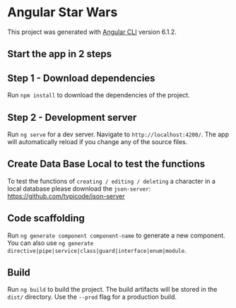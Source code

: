 # Angular Star Wars

This project was generated with [Angular CLI](https://github.com/angular/angular-cli) version 6.1.2.

## Start the app in 2 steps

## Step 1 - Download dependencies

Run `npm install` to download the dependencies of the project.

## Step 2 - Development server

Run `ng serve` for a dev server. Navigate to `http://localhost:4200/`. The app will automatically reload if you change any of the source files.

## Create Data Base Local to test the functions

To test the functions of `creating / editing / deleting` a character in a local database please download the
`json-server`: https://github.com/typicode/json-server

## Code scaffolding

Run `ng generate component component-name` to generate a new component. You can also use `ng generate directive|pipe|service|class|guard|interface|enum|module`.

## Build

Run `ng build` to build the project. The build artifacts will be stored in the `dist/` directory. Use the `--prod` flag for a production build.

